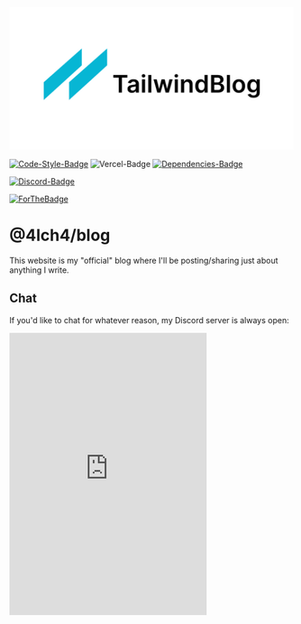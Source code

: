 ![Tailwind-Banner](/public/static/images/tailwind-hero.png)

[![Code-Style-Badge](https://img.shields.io/badge/code_style-standard-brightgreen.svg?style=flat)](https://standardjs.com/)
![Vercel-Badge](https://vercelbadge.vercel.app/api/4lch4/blog)
[![Dependencies-Badge](https://img.shields.io/david/4lch4/blog?style=flat)](https://david-dm.org/4lch4/blog=flat-square)

[![Discord-Badge](https://img.shields.io/discord/325504841541746688)](https://discord.gg/W72x4Ks)

[![ForTheBadge](https://forthebadge.com/images/badges/fuck-it-ship-it.svg)](https://forthebadge.com)

# @4lch4/blog

This website is my "official" blog where I'll be posting/sharing just about anything I write.

## Chat

If you'd like to chat for whatever reason, my Discord server is always open:

<iframe src="https://discord.com/widget?id=325504841541746688&theme=dark" width="350" height="500" allowtransparency="true" frameborder="0" sandbox="allow-popups allow-popups-to-escape-sandbox allow-same-origin allow-scripts"></iframe>
